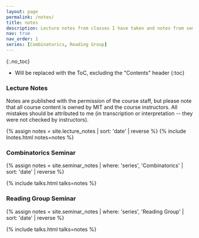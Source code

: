```yaml
---
layout: page
permalink: /notes/
title: notes
description: Lecture notes from classes I have taken and notes from seminars I have attended.
nav: true
nav_order: 1
series: [Combinatorics, Reading Group]
---
```



{:.no_toc}

* Will be replaced with the ToC, excluding the "Contents" header
{:toc}


### Lecture Notes
Notes are published with the permission of the course staff, but please note that all course content is owned by MIT and the course instructors. All mistakes should be attributed to me (in transcription or interpretation -- they were not checked by instructors).
<!-- <hr> -->
{% assign notes = site.lecture_notes | sort: 'date' | reverse %}
{% include lnotes.html notes=notes %}

### Combinatorics Seminar
{% assign notes = site.seminar_notes | where: 'series', 'Combinatorics' | sort: 'date' | reverse %}

{% include talks.html talks=notes %}




### Reading Group Seminar
{% assign notes = site.seminar_notes | where: 'series', 'Reading Group' | sort: 'date' | reverse %}

{% include talks.html talks=notes %}



